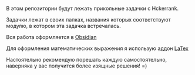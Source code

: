 В этом репозитории будут лежать прикольные задачки с Hckerrank.

Задачки лежат в своих папках, названия которых соответствуют модулю, в котором эта задачка встречалась.

Вся работа оформляется в [Obsidian](https://obsidian.md/)

Для оформления математических выражения я использую аддон [LaTex](obsidian://show-plugin?id=obsidian-latex-suite)

Настоятельно рекомендую порешать каждую самостоятельно, наверняка у вас получится более изящные решения! =)
